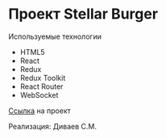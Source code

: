 # Проект Stellar Burger 

Используемые технологии
* HTML5
* React
* Redux
* Redux Toolkit
* React Router
* WebSocket

[Ссылка](https://shaman365.github.io/react-stellar-burger/) на проект

Реализация: Диваев С.М.